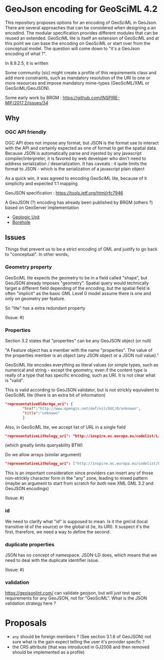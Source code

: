 # GeoJson encoding for GeoSciML 4.2

This repository proposes  options for an encoding of GeoSciML in GeoJson.  There are several approaches that can be considered when designing a an encodind.  The modular specification provides different modules that can be reused an extended.  GeoSciML lite is itself an extension of GeoSciML and at this point we can base the encoding on GeoSciML or start over from the conceptual model.  The question will come down to "it's a GeoJson encoding of what ?".

In 8.9.2.5, it is written

Some community (sic) might create a profile of this requirements class and add more constraints, such as mandatory resolution of the URI to one or more resources and impose mandatory mime-types (GeoSciML/XML or GeoSciML/GeoJSON).


Some early work by BRGM : https://github.com/INSPIRE-MIF/2017.2/issues/34

## Why

### OGC API friendly

OGC API does not impose any format, but JSON is the format use to interact with the API and certainly expected as one of format to get the spatial data.  Because JSON is automatically parse and injested by any javascript compiler/interpreter, it is favored by web developer who don't need to address serialization / deserialization. It has caveats : it quite limits the format to JSON - which is the serialization of a javascript plain object

As a quick win, it was agreed to encoding GeoSciML lite, because of it simplicity and expected 1:1 mapping

GeoJSON specification : https://tools.ietf.org/html/rfc7946

A GeoJSON (?) encoding has already been published by BRGM (others ?) based on GeoServer implementation 

   * [Geologic Unit](geologicunit.adoc)
   * [Borehole](borehole.adoc) 



## Issues

Things that prevent us to be a strict encoding of GML and justify to go back to "conceptual".  In other words, 

### Geometry property

GeoSciML lite expects the geometry to be in a field called "shape", but GeoJSON already imposes "geometry".  Spatial query would technically target a different field depending of the encoding, but the spatial field is often "implicit" as the basic GML Level 0 model assume there is one and only on geometry per feature.

So "lite" has a extra redundant property

(Issue: #)

### Properties

Section 3.2 states that "properties" can be any GeoJSON object (or null)

"A Feature object has a member with the name "properties".  The value of the properties member is an object (any JSON object or a JSON null value)."

GeoSciML lite encodes everything as literal values (or simple types, such as numerical and string - except the geometry, even if the content type is really of a type that has specific encoding, such as URI.  It is not clear what is "valid".

This is valid according to GeoJSON validator, but is not strickly equivalent to GeoSciML lite (there is an extra bit of information)

```json
"representativeOlderAge_uri": {
        "href":"http://www.opengis.net/def/nil/OGC/0/unknown",
        "title":"unknown"
        }
```

Also, in GeoSciML lite, we accept list of URL in a single field

```json
"representativeLithology_uri": "http://inspire.ec.europa.eu/codelist/LithologyValue/clasticSediment,http://inspire.ec.europa.eu/codelist/LithologyValue/limestone",
```

(which greatly limits queryability BTW)

Do we allow arrays (similar argument)

```json
"representativeLithology_uri": ["http://inspire.ec.europa.eu/codelist/LithologyValue/clasticSediment","http://inspire.ec.europa.eu/codelist/LithologyValue/limestone"],
```

This is an important consideration since providers can insert any of those non-strickly character form in the "any" zone, leading to mixed pattern (maybe an argument to start from scratch for *both* new XML GML 3.2 and GeoJSON encodings) 

(Issue: #)

### id

We need to clarify what "id" is supposed to mean.  Is it the gml:id (local transitive id of the source) or the global id (ie, its URI).  It suspect it's the first, therefore, we need a way to define the second.

### duplicate properties

JSON has no concept of namespace.   JSON-LD does, which means that we need to deal with the duplicate identifier issue. 

(Issue: #)

### validation

https://geojsonlint.com/ can validate geojson, but will just test spec requirements for any GeoJSON, not for "GeoSciML".  What is the JSON validation strategy here ?

# Proposals 

   * `any` should be foreign members ? (See section 3.1.6 of GeoJSON) not sure what is the gain expect telling the user it's provider specfic ?
   * the CRS attribute (that was introduced in GJ2008 and then removed should be implemented as a profile)


